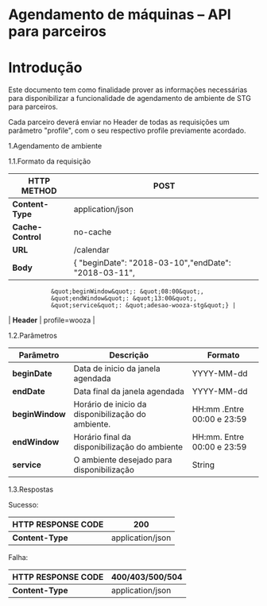 


# Agendamento de máquinas – API para parceiros

# Introdução

Este documento tem como finalidade prover as informações necessárias para disponibilizar a funcionalidade de agendamento de ambiente de STG para parceiros.

Cada parceiro deverá enviar no Header de todas as requisições um parâmetro &quot;profile&quot;, com o seu respectivo profile previamente acordado.

1.Agendamento de ambiente

   1.1.Formato da requisição


| **HTTP METHOD** | **POST** |
| --- | --- |
| **Content-Type** | application/json |
| **Cache-Control** | no-cache |
| **URL** | /calendar |
| **Body** | {  &quot;beginDate&quot;: &quot;2018-03-10&quot;,&quot;endDate&quot;: &quot;2018-03-11&quot;,   
                &quot;beginWindow&quot;: &quot;08:00&quot;,  
                &quot;endWindow&quot;: &quot;13:00&quot;, 
                &quot;service&quot;: &quot;adesao-wooza-stg&quot;} |
| **Header** | profile=wooza |

   1.2.Parâmetros

| **Parâmetro** | **Descrição** | **Formato** |
| --- | --- | --- |
| **beginDate** | Data de inicio da janela agendada | YYYY-MM-dd |
| **endDate** | Data final da janela agendada | YYYY-MM-dd |
| **beginWindow** | Horário de inicio da disponibilização do ambiente. | HH:mm .Entre 00:00 e 23:59 |
| **endWindow** | Horário final da disponibilização do ambiente | HH:mm.  Entre 00:00 e 23:59 |
| **service** | O ambiente desejado para disponibilização | String |


   1.3.Respostas


Sucesso:

| **HTTP RESPONSE CODE** | **200** |
| --- | --- |
| **Content-Type** | application/json |

Falha:

| **HTTP RESPONSE CODE** | **400/403/500/504** |
| --- | --- |
| **Content-Type** | application/json |

